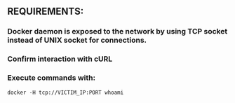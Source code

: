 ## REQUIREMENTS:

### Docker daemon is exposed to the network by using TCP socket instead of UNIX socket for connections.

### Confirm interaction with cURL

### Execute commands with: 

    docker -H tcp://VICTIM_IP:PORT whoami
